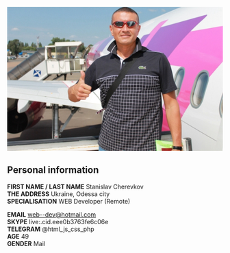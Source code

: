 ![My-photo](my-photo.JPG "My-photo")

## Personal information

**FIRST NAME / LAST NAME**  Stanislav Cherevkov<br>
**THE ADDRESS**  Ukraine, Odessa city<br>
**SPECIALISATION**  WEB Developer (Remote)

**EMAIL**  web--dev@hotmail.com<br>
**SKYPE**  live:.cid.eee0b3763fe6c06e<br>
**TELEGRAM**  @html_js_css_php<br>
**AGE**  49<br>
**GENDER**  Mail<br>